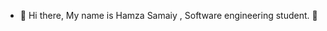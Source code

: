 - 👋 Hi there, My name is Hamza Samaiy , Software engineering student. 🎩


<!---
HamzaSamaiy/HamzaSamaiy is a ✨ special ✨ repository because its `README.md` (this file) appears on your GitHub profile.
You can click the Preview link to take a look at your changes.
--->
